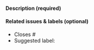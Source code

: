 <!-- Thank you for opening a PR! We really appreciate you taking the time to help out 🙌 -->

#### Description (required)

<!-- Please describe the change you are proposing, and why -->

#### Related issues & labels (optional)

- Closes #<!-- Add an issue number if this PR will close it. -->
- Suggested label: <!-- Help us triage by suggesting one of our labels that describes your PR -->

<!-- For a new/changed feature in an upcoming Astro release? -->
<!-- Uncomment the line below, update the minor version number if known, and include a PR link -->
<!-- #### For Astro version: `3.x`. See astro PR [#](url). -->

